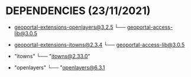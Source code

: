 # DEPENDENCIES (23/11/2021)

* geoportal-extensions-openlayers@3.2.5
└── geoportal-access-lib@3.0.5

* geoportal-extensions-itowns@2.3.4
└── geoportal-access-lib@3.0.5

* "itowns"
└── "itowns@2.33.0"

* "openlayers"
└── "openlayers@6.3.1
